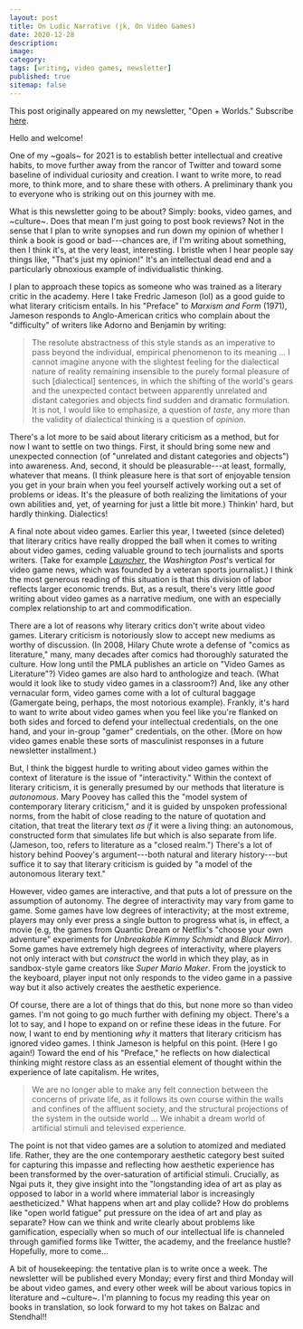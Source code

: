 ```yaml
---
layout: post
title: On Ludic Narrative (jk, On Video Games)
date: 2020-12-28
description:
image: 
category: 
tags: [writing, video games, newsletter]
published: true
sitemap: false
---
```


This post originally appeared on my newsletter, "Open + Worlds." Subscribe [here](https://matthewjohnphillips.substack.com).

Hello and welcome!

One of my ~goals~ for 2021 is to establish better intellectual and creative habits, to move further away from the rancor of Twitter and toward some baseline of individual curiosity and creation. I want to write more, to read more, to think more, and to share these with others. A preliminary thank you to everyone who is striking out on this journey with me.

What is this newsletter going to be about? Simply: books, video games, and ~culture~. Does that mean I'm just going to post book reviews? Not in the sense that I plan to write synopses and run down my opinion of whether I think a book is good or bad---chances are, if I'm writing about something, then I think it's, at the very least, interesting. I bristle when I hear people say things like, "That's just my opinion!" It's an intellectual dead end and a particularly obnoxious example of individualistic thinking.

I plan to approach these topics as someone who was trained as a literary critic in the academy. Here I take Fredric Jameson (lol) as a good guide to what literary criticism entails. In his "Preface" to *Marxism and Form* (1971), Jameson responds to Anglo-American critics who complain about the "difficulty" of writers like Adorno and Benjamin by writing:

> The resolute abstractness of this style stands as an imperative to pass beyond the individual, empirical phenomenon to its meaning ... I cannot imagine anyone with the slightest feeling for the dialectical nature of reality remaining insensible to the purely formal pleasure of such [dialectical] sentences, in which the shifting of the world's gears and the unexpected contact between apparently unrelated and distant categories and objects find sudden and dramatic formulation. It is not, I would like to emphasize, a question of *taste*, any more than the validity of dialectical thinking is a question of *opinion*.

There's a lot more to be said about literary criticism as a method, but for now I want to settle on two things. First, it should bring some new and unexpected connection (of "unrelated and distant categories and objects") into awareness. And, second, it should be pleasurable---at least, formally, whatever that means. (I think pleasure here is that sort of enjoyable tension you get in your brain when you feel yourself actively working out a set of problems or ideas. It's the pleasure of both realizing the limitations of your own abilities and, yet, of yearning for just a little bit more.) Thinkin' hard, but hardly thinking. Dialectics!

A final note about video games. Earlier this year, I tweeted (since deleted) that literary critics have really dropped the ball when it comes to writing about video games, ceding valuable ground to tech journalists and sports writers. (Take for example [*Launcher*](https://www.washingtonpost.com/video-games/), the *Washington Post*'s vertical for video game news, which was founded by a veteran sports journalist.) I think the most generous reading of this situation is that this division of labor reflects larger economic trends. But, as a result, there's very little *good* writing about video games as a narrative medium, one with an especially complex relationship to art and commodification.

There are a lot of reasons why literary critics don't write about video games. Literary criticism is notoriously slow to accept new mediums as worthy of discussion. (In 2008, Hilary Chute wrote a defense of "comics as literature," many, many decades after comics had thoroughly saturated the culture. How long until the PMLA publishes an article on "Video Games as Literature"?) Video games are also hard to anthologize and teach. (What would it look like to study video games in a classroom?) And, like any other vernacular form, video games come with a lot of cultural baggage (Gamergate being, perhaps, the most notorious example). Frankly, it's hard to want to write about video games when you feel like you're flanked on both sides and forced to defend your intellectual credentials, on the one hand, and your in-group "gamer" credentials, on the other. (More on how video games enable these sorts of masculinist responses in a future newsletter installment.)

But, I think the biggest hurdle to writing about video games within the context of literature is the issue of "interactivity." Within the context of literary criticism, it is generally presumed by our methods that literature is *autonomous*. Mary Poovey has called this the "model system of contemporary literary criticism," and it is guided by unspoken professional norms, from the habit of close reading to the nature of quotation and citation, that treat the literary text *as if* it were a living thing: an autonomous, constructed form that simulates life but which is also separate from life. (Jameson, too, refers to literature as a "closed realm.") There's a lot of history behind Poovey's argument---both natural and literary history---but suffice it to say that literary criticism is guided by "a model of the autonomous literary text."

However, video games are interactive, and that puts a lot of pressure on the assumption of autonomy. The degree of interactivity may vary from game to game. Some games have low degrees of interactivity; at the most extreme, players may only ever press a single button to progress what is, in effect, a movie (e.g, the games from Quantic Dream or Netflix's "choose your own adventure" experiments for *Unbreakable Kimmy Schmidt* and *Black Mirror*). Some games have extremely high degrees of interactivity, where players not only interact with but *construct* the world in which they play, as in sandbox-style game creators like *Super Mario Maker*. From the joystick to the keyboard, player input not only responds to the video game in a passive way but it also actively creates the aesthetic experience.

Of course, there are a lot of things that do this, but none more so than video games. I'm not going to go much further with defining my object. There's a lot to say, and I hope to expand on or refine these ideas in the future. For now, I want to end by mentioning *why* it matters that literary criticism has ignored video games. I think Jameson is helpful on this point. (Here I go again!) Toward the end of his "Preface," he reflects on how dialectical thinking might restore class as an essential element of thought within the experience of late capitalism. He writes,

> We are no longer able to make any felt connection between the concerns of private life, as it follows its own course within the walls and confines of the affluent society, and the structural projections of the system in the outside world ... We inhabit a dream world of artificial stimuli and televised experience.

The point is not that video games are a solution to atomized and mediated life. Rather, they are the one contemporary aesthetic category best suited for capturing this impasse and reflecting how aesthetic experience has been transformed by the over-saturation of artificial stimuli. Crucially, as Ngai puts it, they give insight into the "longstanding idea of art as play as opposed to labor in a world where immaterial labor is increasingly aestheticized." What happens when art and play collide? How do problems like "open world fatigue" put pressure on the idea of art and play as separate? How can we think and write clearly about problems like gamification, especially when so much of our intellectual life is channeled through gamified forms like Twitter, the academy, and the freelance hustle? Hopefully, more to come...

A bit of housekeeping: the tentative plan is to write once a week. The newsletter will be published every Monday; every first and third Monday will be about video games, and every other week will be about various topics in literature and ~culture~. I'm planning to focus my reading this year on books in translation, so look forward to my hot takes on Balzac and Stendhal!!